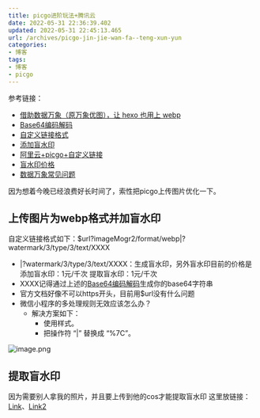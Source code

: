 ```yaml
---
title: picgo进阶玩法+腾讯云
date: 2022-05-31 22:36:39.402
updated: 2022-05-31 22:45:13.465
url: /archives/picgo-jin-jie-wan-fa--teng-xun-yun
categories: 
- 博客
tags: 
- 博客
- picgo
---
```


参考链接：

- [借助数据万象（原万象优图），让 hexo 也用上 webp](https://cloud.tencent.com/developer/article/1474450)
- [Base64编码解码](https://tool.chinaz.com/tools/base64.aspx)
- [自定义链接格式](https://www.google.com/search?q=picgo%E8%87%AA%E5%AE%9A%E4%B9%89%E9%93%BE%E6%8E%A5%E6%A0%BC%E5%BC%8F&oq=picgo%E8%87%AA%E5%AE%9A%E4%B9%89%E9%93%BE%E6%8E%A5%E6%A0%BC%E5%BC%8F&aqs=chrome..69i57j69i61l2.6215j0j4&sourceid=chrome&ie=UTF-8)
- [添加盲水印](https://cloud.tencent.com/document/api/436/46782)
- [阿里云+picgo+自定义链接](https://tin6.com/post/output-webp-format-images-based-on-alibaba-oss/)
- [盲水印价格](https://cloud.tencent.com/document/product/460/58117)
- [数据万象常见问题](https://cloud.tencent.com/document/product/460/32832)

因为想着今晚已经浪费好长时间了，索性把picgo上传图片优化一下。
<a name="gp5WK"></a>
## 上传图片为webp格式并加盲水印
自定义链接格式如下：$url?imageMogr2/format/webp|?watermark/3/type/3/text/XXXX

- |?watermark/3/type/3/text/XXXX：生成盲水印，另外盲水印目前的价格是添加盲水印：1元/千次 提取盲水印：1元/千次
- XXXX记得通过上述的[Base64编码解码](https://tool.chinaz.com/tools/base64.aspx)生成你的base64字符串
- 官方文档好像不可以https开头，目前用$url没有什么问题
- 微信小程序的多处理规则无效应该怎么办？
   - 解决方案如下：
      - 使用样式。
      - 把操作符 “|” 替换成 “%7C”。

![image.png](https://halo-1310118673.cos.ap-singapore.myqcloud.com/halo/2022/0520220531224449.png?imageMogr2/format/webp|?watermark/3/type/3/text/a2VlcGpvbGx5)
<a name="I8wnJ"></a>
## 提取盲水印
因为需要别人拿我的照片，并且要上传到他的cos才能提取盲水印
这里放链接：[Link](https://cloud.tencent.com/developer/article/1416987)、[Link2](https://cloud.tencent.com/document/api/436/46782#.E6.8F.90.E5.8F.96.E7.9B.B2.E6.B0.B4.E5.8D.B0)
